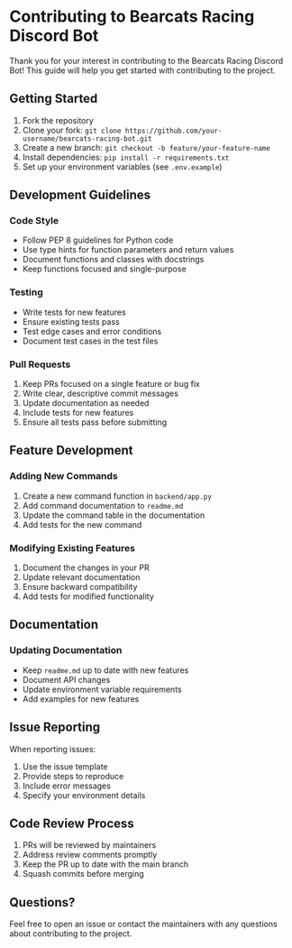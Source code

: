 # Contributing to Bearcats Racing Discord Bot

Thank you for your interest in contributing to the Bearcats Racing Discord Bot! This guide will help you get started with contributing to the project.

## Getting Started

1. Fork the repository
2. Clone your fork: `git clone https://github.com/your-username/bearcats-racing-bot.git`
3. Create a new branch: `git checkout -b feature/your-feature-name`
4. Install dependencies: `pip install -r requirements.txt`
5. Set up your environment variables (see `.env.example`)

## Development Guidelines

### Code Style
- Follow PEP 8 guidelines for Python code
- Use type hints for function parameters and return values
- Document functions and classes with docstrings
- Keep functions focused and single-purpose

### Testing
- Write tests for new features
- Ensure existing tests pass
- Test edge cases and error conditions
- Document test cases in the test files

### Pull Requests
1. Keep PRs focused on a single feature or bug fix
2. Write clear, descriptive commit messages
3. Update documentation as needed
4. Include tests for new features
5. Ensure all tests pass before submitting

## Feature Development

### Adding New Commands
1. Create a new command function in `backend/app.py`
2. Add command documentation to `readme.md`
3. Update the command table in the documentation
4. Add tests for the new command

### Modifying Existing Features
1. Document the changes in your PR
2. Update relevant documentation
3. Ensure backward compatibility
4. Add tests for modified functionality

## Documentation

### Updating Documentation
- Keep `readme.md` up to date with new features
- Document API changes
- Update environment variable requirements
- Add examples for new features

## Issue Reporting

When reporting issues:
1. Use the issue template
2. Provide steps to reproduce
3. Include error messages
4. Specify your environment details

## Code Review Process

1. PRs will be reviewed by maintainers
2. Address review comments promptly
3. Keep the PR up to date with the main branch
4. Squash commits before merging

## Questions?

Feel free to open an issue or contact the maintainers with any questions about contributing to the project.

